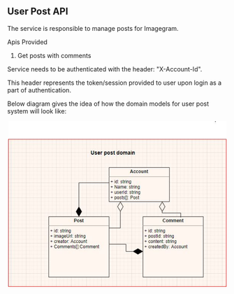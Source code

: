 ## User Post API

The service is responsible to manage posts for Imagegram.

Apis Provided
1. Get posts with comments

Service needs to be authenticated with the header: "X-Account-Id".

This header represents the token/session provided to user upon login as a part of authentication.

Below diagram gives the idea of how the domain models for user post system will look like:
<p align="center">
 <img src="user post domain.jpg" width="500" title="hover text">
</p>
